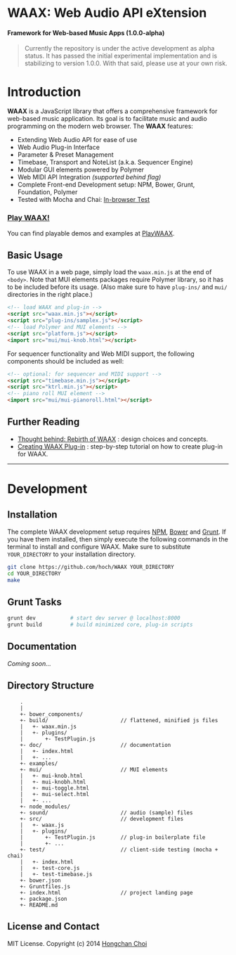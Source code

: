 # WAAX: Web Audio API eXtension

#### Framework for Web-based Music Apps (1.0.0-alpha)

> Currently the repository is under the active development as alpha status. It has passed the initial experimental implementation and is stabilizing to version 1.0.0. With that said, please use at your own risk.

<!-- travis build image -->



# Introduction
__WAAX__ is a JavaScript library that offers a comprehensive framework for web-based music application. Its goal is to facilitate music and audio programming on the modern web browser. The __WAAX__ features:

- Extending Web Audio API for ease of use
- Web Audio Plug-in Interface
- Parameter & Preset Management
- Timebase, Transport and NoteList (a.k.a. Sequencer Engine)
- Modular GUI elements powered by Polymer
- Web MIDI API Integration _(supported behind flag)_
- Complete Front-end Development setup: NPM, Bower, Grunt, Foundation, Polymer
- Tested with Mocha and Chai: [In-browser Test](http://hoch.github.io/WAAX/test/)


### [Play WAAX!](http://playwaax.appspot.com)

You can find playable demos and examples at [PlayWAAX](http://playwaax.appspot.com).


## Basic Usage

To use WAAX in a web page, simply load the `waax.min.js` at the end of `<body>`. Note that MUI elements packages require Polymer library, so it has to be included before its usage. (Also make sure to have `plug-ins/` and `mui/` directories in the right place.)

~~~html
<!-- load WAAX and plug-in -->
<script src="waax.min.js"></script>
<script src="plug-ins/samplex.js"></script>
<!-- load Polymer and MUI elements -->
<script src="platform.js"></script>
<import src="mui/mui-knob.html"></script>
~~~

For sequencer functionality and Web MIDI support, the following components should be included as well:

~~~html
<!-- optional: for sequencer and MIDI support -->
<script src="timebase.min.js"></script>
<script src="ktrl.min.js"></script>
<!-- piano roll MUI element -->
<import src="mui/mui-pianoroll.html"></script>
~~~


## Further Reading

- [Thought behind: Rebirth of WAAX](https://ccrma.stanford.edu/~hongchan/posts/thoughts-behind-rebirth-of-waax/) : design choices and concepts.
- [Creating WAAX Plug-in](https://ccrma.stanford.edu/~hongchan/posts/creating-waax-plugin/) : step-by-step tutorial on how to create plug-in for WAAX.

---

# Development

## Installation

The complete WAAX development setup requires [NPM](http://nodejs.org/), [Bower](http://bower.io/) and [Grunt](http://gruntjs.com/). If you have them installed, then simply execute the following commands in the terminal to install and configure WAAX. Make sure to substitute `YOUR_DIRECTORY` to your installation directory.

~~~bash
git clone https://github.com/hoch/WAAX YOUR_DIRECTORY
cd YOUR_DIRECTORY
make
~~~


## Grunt Tasks

~~~bash
grunt dev           # start dev server @ localhost:8000
grunt build         # build minimized core, plug-in scripts
~~~

## Documentation

_Coming soon..._

## Directory Structure

        .
        |
        +- bower_components/
        +- build/                       // flattened, minified js files
        |   +- waax.min.js
        |   +- plugins/
        |       +- TestPlugin.js
        +- doc/                         // documentation
        |   +- index.html
        |   +- ...       
        +- examples/
        +- mui/                         // MUI elements
        |   +- mui-knob.html
        |   +- mui-knobh.html
        |   +- mui-toggle.html
        |   +- mui-select.html
        |   +- ...
        +- node_modules/
        +- sound/                       // audio (sample) files
        +- src/                         // development files
        |   +- waax.js
        |   +- plugins/
        |       +- TestPlugin.js        // plug-in boilerplate file 
        |       +- ...
        +- test/                        // client-side testing (mocha + chai)
        |   +- index.html
        |   +- test-core.js
        |   +- test-timebase.js
        +- bower.json           
        +- Gruntfiles.js        
        +- index.html                   // project landing page
        +- package.json
        +- README.md


## License and Contact

MIT License. Copyright (c) 2014 [Hongchan Choi](https://ccrma.stanford.edu/~hongchan)